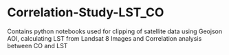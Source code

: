 # Correlation-Study-LST_CO
Contains python notebooks used for clipping of satellite data using Geojson AOI, calculating LST from Landsat 8 Images and Correlation analysis between CO and LST
